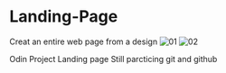# Landing-Page
Creat an entire web page from a design
![01](https://user-images.githubusercontent.com/117818692/213145687-8c445e8f-7a4f-4110-a104-7027cff748c8.png)
![02](https://user-images.githubusercontent.com/117818692/213145692-2a1591ed-81ba-4954-8a5d-c94bf50b5b1d.png)

Odin Project Landing page
Still parcticing git and github
